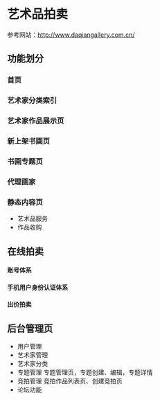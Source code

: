 # 艺术品拍卖

参考网站：http://www.daqiangallery.com.cn/

## 功能划分

### 首页

### 艺术家分类索引

### 艺术家作品展示页

### 新上架书画页

### 书画专题页

### 代理画家

### 静态内容页

* 艺术品服务
* 作品收购

## 在线拍卖
  #### 账号体系
  #### 手机用户身份认证体系
  #### 出价拍卖
  
## 后台管理页
* 用户管理
* 艺术家管理
* 艺术家分类
* 专题管理
  专题管理页，专题创建、编辑，专题详情
* 竞拍管理
  竞拍作品列表页、创建竞拍页
* 论坛功能

